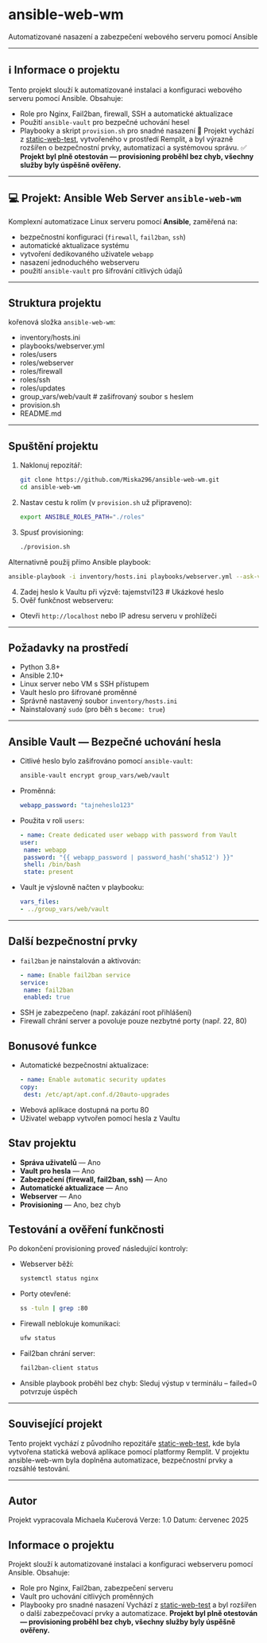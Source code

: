# ansible-web-wm
Automatizované nasazení a zabezpečení webového serveru pomocí Ansible

---
## ℹ️ Informace o projektu
Tento projekt slouží k automatizované instalaci a konfiguraci webového serveru pomocí Ansible. Obsahuje:
- Role pro Nginx, Fail2ban, firewall, SSH a automatické aktualizace
- Použití `ansible-vault` pro bezpečné uchování hesel
- Playbooky a skript `provision.sh` pro snadné nasazení
🔗 Projekt vychází z [static-web-test](https://github.com/Miska296/static-web-test), vytvořeného v prostředí Remplit, a byl výrazně rozšířen o bezpečnostní prvky, automatizaci a systémovou správu.
✅ **Projekt byl plně otestován — provisioning proběhl bez chyb, všechny služby byly úspěšně ověřeny.**

---
## 💻 Projekt: Ansible Web Server `ansible-web-wm`
Komplexní automatizace Linux serveru pomocí **Ansible**, zaměřená na:
- bezpečnostní konfiguraci (`firewall`, `fail2ban`, `ssh`)
- automatické aktualizace systému
- vytvoření dedikovaného uživatele `webapp`
- nasazení jednoduchého webserveru
- použití `ansible-vault` pro šifrování citlivých údajů

---
## Struktura projektu
kořenová složka `ansible-web-wm`:
- inventory/hosts.ini
- playbooks/webserver.yml
- roles/users
- roles/webserver
- roles/firewall
- roles/ssh
- roles/updates
- group_vars/web/vault  # zašifrovaný soubor s heslem
- provision.sh
- README.md

---
## Spuštění projektu
1. Naklonuj repozitář:
   ```bash
   git clone https://github.com/Miska296/ansible-web-wm.git
   cd ansible-web-wm
2. Nastav cestu k rolím (v `provision.sh` už připraveno):
   ```bash
   export ANSIBLE_ROLES_PATH="./roles"
3. Spusť provisioning:
   ```bash
   ./provision.sh
Alternativně použij přímo Ansible playbook:
   ```bash
   ansible-playbook -i inventory/hosts.ini playbooks/webserver.yml --ask-vault-pass
   ```
4. Zadej heslo k Vaultu při výzvě:
   tajemstvi123  # Ukázkové heslo
6. Ověř funkčnost webserveru:
- Otevři `http://localhost` nebo IP adresu serveru v prohlížeči

---
## Požadavky na prostředí
- Python 3.8+
- Ansible 2.10+
- Linux server nebo VM s SSH přístupem
- Vault heslo pro šifrované proměnné
- Správně nastavený soubor `inventory/hosts.ini`
- Nainstalovaný `sudo` (pro běh s `become: true`)

---
## Ansible Vault — Bezpečné uchování hesla
- Citlivé heslo bylo zašifrováno pomocí `ansible-vault`:
   ```bash
   ansible-vault encrypt group_vars/web/vault
- Proměnná:
   ```yaml
   webapp_password: "tajneheslo123"
- Použita v roli `users`:
   ```yaml
   - name: Create dedicated user webapp with password from Vault
  user:
    name: webapp
    password: "{{ webapp_password | password_hash('sha512') }}"
    shell: /bin/bash
    state: present
- Vault je výslovně načten v playbooku:
   ```yaml
   vars_files:
  - ../group_vars/web/vault

---
## Další bezpečnostní prvky
- `fail2ban` je nainstalován a aktivován:
   ```yaml
   - name: Enable fail2ban service
  service:
    name: fail2ban
    enabled: true
- SSH je zabezpečeno (např. zakázání root přihlášení)
- Firewall chrání server a povoluje pouze nezbytné porty (např. 22, 80)

## Bonusové funkce
- Automatické bezpečnostní aktualizace:
   ```yaml
   - name: Enable automatic security updates
  copy:
    dest: /etc/apt/apt.conf.d/20auto-upgrades
- Webová aplikace dostupná na portu 80
- Uživatel webapp vytvořen pomocí hesla z Vaultu

## Stav projektu
- **Správa uživatelů** — Ano
- **Vault pro hesla** — Ano
- **Zabezpečení (firewall, fail2ban, ssh)** — Ano
- **Automatické aktualizace** — Ano
- **Webserver** — Ano
- **Provisioning** — Ano, bez chyb

## Testování a ověření funkčnosti
Po dokončení provisioning proveď následující kontroly:
- Webserver běží:
   ```bash
   systemctl status nginx
- Porty otevřené:
   ```bash
   ss -tuln | grep :80
- Firewall neblokuje komunikaci:
   ```bash
   ufw status
- Fail2ban chrání server:
   ```bash
   fail2ban-client status
- Ansible playbook proběhl bez chyb: Sleduj výstup v terminálu – failed=0 potvrzuje úspěch

---
## Související projekt
Tento projekt vychází z původního repozitáře [static-web-test](https://github.com/Karan-Negi-12/Static-website-for-testing), kde byla vytvořena statická webová aplikace pomocí platformy Remplit. V projektu ansible-web-wm byla doplněna automatizace, bezpečnostní prvky a rozsáhlé testování.

---
## Autor
Projekt vypracovala Michaela Kučerová
Verze: 1.0
Datum: červenec 2025

## Informace o projektu
Projekt slouží k automatizované instalaci a konfiguraci webserveru pomocí Ansible. Obsahuje:
- Role pro Nginx, Fail2ban, zabezpečení serveru
- Vault pro uchování citlivých proměnných
- Playbooky pro snadné nasazení
Vychází z [static-web-test](https://github.com/xyz/ansible-template) a byl rozšířen o další zabezpečovací prvky a automatizace.
**Projekt byl plně otestován — provisioning proběhl bez chyb, všechny služby byly úspěšně ověřeny.**
